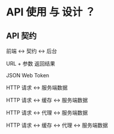 API 使用 与 设计 ？
===

API 契约
---

前端 <-> 契约 <-> 后台

URL + 参数 返回结果

JSON Web Token

HTTP 请求 <-> 服务端数据 

HTTP 请求 <-> 缓存 <-> 服务端数据 

HTTP 请求 <-> 代理 <-> 服务端数据 

HTTP 请求 <-> 缓存 <-> 代理 <-> 服务端数据 

